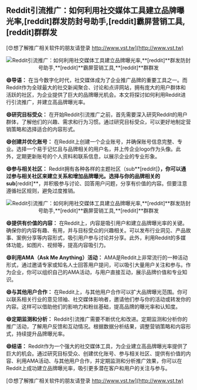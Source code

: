 ## **Reddit引流推广：如何利用社交媒体工具建立品牌曝光率,**[reddit]**群发防封号助手,**[reddit]**霸屏营销工具,**[reddit]**群群发**

[😍想了解推广相关软件的朋友请登录 http://www.vst.tw](http://www.vst.tw)

 <center><img src="https://vst.tw/MP4/tuiguang/png/8.png" alt="Reddit引流推广：如何利用社交媒体工具建立品牌曝光率,**[reddit]**群发防封号助手,**[reddit]**霸屏营销工具,**[reddit]**群群发"></center>

**😄导语：**
在当今数字化时代，社交媒体成为了企业推广品牌的重要工具之一。而Reddit作为全球最大的社交新闻聚合、讨论和点评网站，拥有庞大的用户群体和活跃的社区，为企业提供了巨大的品牌曝光机会。本文将探讨如何利用Reddit进行引流推广，并建立高品牌曝光率。

**😄研究目标受众：**
在开始Reddit引流推广之前，首先需要深入研究Reddit的用户群体，了解他们的兴趣、需求和行为习惯。通过研究目标受众，可以更好地制定营销策略和选择适合的内容形式。

**😄创建并优化账号：**
在Reddit上创建一个企业账号，并确保账号信息完整、专业。选择一个易于记忆且与品牌相关的用户名，并上传企业logo作为头像。此外，定期更新账号的个人资料和联系信息，以展示企业的专业形象。

**😄参与相关社区：**
Reddit拥有各种各样的主题社区（sub**[reddit]**），你可以通过参与相关社区来建立关系和增加品牌曝光。选择与你的品牌相关的sub**[reddit]**，并积极参与讨论、回答用户问题，分享有价值的内容。但要注意遵循社区规则，避免过度推销。

 <center><img src="https://vst.tw/MP4/tuiguang/png/4.png" alt="Reddit引流推广：如何利用社交媒体工具建立品牌曝光率,**[reddit]**群发防封号助手,**[reddit]**霸屏营销工具,**[reddit]**群群发"></center>

**😄提供有价值的内容：**
在Reddit上，内容是吸引用户和建立品牌曝光率的关键。确保你的内容有趣、有用，并与目标受众的兴趣相关。可以发布行业洞见、产品故事、案例分享等内容形式，吸引用户参与讨论并分享。此外，利用Reddit的多媒体功能，如图片、视频等，提高内容吸引力。

**😄利用AMA（Ask Me Anything）活动：**
AMA是Reddit上非常流行的一种活动形式，通过邀请专家或知名人士回答用户提问，可以吸引大量用户关注和参与。作为企业，你可以组织自己的AMA活动，与用户直接互动，展示品牌价值和专业知识。

**😄与其他用户合作：**
在Reddit上，与其他用户合作可以扩大品牌曝光范围。你可以联系相关行业的意见领袖、社交媒体影响者，邀请他们参与你的活动或转发你的内容。这样可以借助他们的影响力和粉丝基础，提高品牌的曝光率和认知度。

**😄定期监测和分析：**
Reddit引流推广需要不断优化和改进。定期监测和分析你的推广活动，了解用户反馈和互动情况。根据数据分析结果，调整营销策略和内容形式，持续提升品牌曝光率。

**😄结语：**
Reddit作为一个强大的社交媒体工具，为企业建立高品牌曝光率提供了巨大的机会。通过研究目标受众、创建优化账号、参与相关社区、提供有价值的内容、利用AMA活动、与其他用户合作，并定期监测和分析推广效果，你可以在Reddit上成功建立品牌曝光率，吸引更多潜在客户和用户的关注与参与。

[😍想了解推广相关软件的朋友请登录 http://www.vst.tw](http://www.vst.tw)



